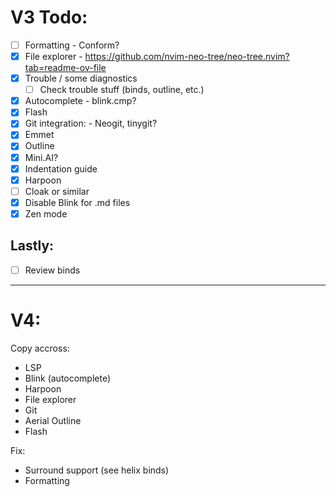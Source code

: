 # V3 Todo:
- [ ] Formatting - Conform?
- [x] File explorer - https://github.com/nvim-neo-tree/neo-tree.nvim?tab=readme-ov-file
- [x] Trouble / some diagnostics
    - [ ] Check trouble stuff (binds, outline, etc.)
- [x] Autocomplete - blink.cmp?
- [x] Flash
- [x] Git integration: - Neogit, tinygit?
- [x] Emmet
- [x] Outline
- [x] Mini.AI?
- [x] Indentation guide
- [x] Harpoon
- [ ] Cloak or similar
- [x] Disable Blink for .md files
- [x] Zen mode

## Lastly:

- [ ] Review binds


---

# V4:

Copy accross:
- LSP
- Blink (autocomplete)
- Harpoon
- File explorer
- Git
- Aerial Outline
- Flash

Fix:
- Surround support (see helix binds)
- Formatting
